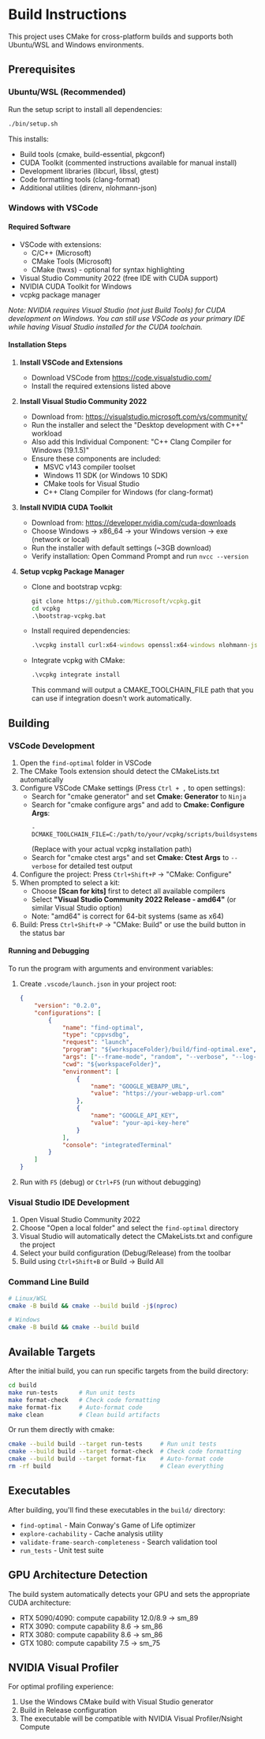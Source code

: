 # Build Instructions

This project uses CMake for cross-platform builds and supports both Ubuntu/WSL and Windows environments.

## Prerequisites

### Ubuntu/WSL (Recommended)
Run the setup script to install all dependencies:
```bash
./bin/setup.sh
```

This installs:
- Build tools (cmake, build-essential, pkgconf)
- CUDA Toolkit (commented instructions available for manual install)
- Development libraries (libcurl, libssl, gtest)
- Code formatting tools (clang-format)
- Additional utilities (direnv, nlohmann-json)

### Windows with VSCode

#### Required Software
- VSCode with extensions:
  - C/C++ (Microsoft)
  - CMake Tools (Microsoft)
  - CMake (twxs) - optional for syntax highlighting
- Visual Studio Community 2022 (free IDE with CUDA support)
- NVIDIA CUDA Toolkit for Windows
- vcpkg package manager

*Note: NVIDIA requires Visual Studio (not just Build Tools) for CUDA development on Windows. You can still use VSCode as your primary IDE while having Visual Studio installed for the CUDA toolchain.*

#### Installation Steps

1. **Install VSCode and Extensions**
   - Download VSCode from https://code.visualstudio.com/
   - Install the required extensions listed above

2. **Install Visual Studio Community 2022**
   - Download from: https://visualstudio.microsoft.com/vs/community/
   - Run the installer and select the "Desktop development with C++" workload
   - Also add this Individual Component: "C++ Clang Compiler for Windows (19.1.5)"
   - Ensure these components are included:
     - MSVC v143 compiler toolset
     - Windows 11 SDK (or Windows 10 SDK)
     - CMake tools for Visual Studio
     - C++ Clang Compiler for Windows (for clang-format)

3. **Install NVIDIA CUDA Toolkit**
   - Download from: https://developer.nvidia.com/cuda-downloads
   - Choose Windows → x86_64 → your Windows version → exe (network or local)
   - Run the installer with default settings (~3GB download)
   - Verify installation: Open Command Prompt and run `nvcc --version`

4. **Setup vcpkg Package Manager**
   - Clone and bootstrap vcpkg:
     ```cmd
     git clone https://github.com/Microsoft/vcpkg.git
     cd vcpkg
     .\bootstrap-vcpkg.bat
     ```

   - Install required dependencies:
     ```cmd
     .\vcpkg install curl:x64-windows openssl:x64-windows nlohmann-json:x64-windows gtest:x64-windows
     ```

   - Integrate vcpkg with CMake:
     ```cmd
     .\vcpkg integrate install
     ```
     This command will output a CMAKE_TOOLCHAIN_FILE path that you can use if integration doesn't work automatically.

## Building

### VSCode Development
1. Open the `find-optimal` folder in VSCode
2. The CMake Tools extension should detect the CMakeLists.txt automatically
3. Configure VSCode CMake settings (Press `Ctrl + ,` to open settings):
   - Search for "cmake generator" and set **Cmake: Generator** to `Ninja`
   - Search for "cmake configure args" and add to **Cmake: Configure Args**:
     ```
     -DCMAKE_TOOLCHAIN_FILE=C:/path/to/your/vcpkg/scripts/buildsystems/vcpkg.cmake
     ```
     (Replace with your actual vcpkg installation path)
   - Search for "cmake ctest args" and set **Cmake: Ctest Args** to `--verbose` for detailed test output
4. Configure the project: Press `Ctrl+Shift+P` → "CMake: Configure"
5. When prompted to select a kit:
   - Choose **[Scan for kits]** first to detect all available compilers
   - Select **"Visual Studio Community 2022 Release - amd64"** (or similar Visual Studio option)
   - Note: "amd64" is correct for 64-bit systems (same as x64)
6. Build: Press `Ctrl+Shift+P` → "CMake: Build" or use the build button in the status bar

#### Running and Debugging
To run the program with arguments and environment variables:

1. Create `.vscode/launch.json` in your project root:
   ```json
   {
       "version": "0.2.0",
       "configurations": [
           {
               "name": "find-optimal",
               "type": "cppvsdbg",
               "request": "launch",
               "program": "${workspaceFolder}/build/find-optimal.exe",
               "args": ["--frame-mode", "random", "--verbose", "--log-file", "${workspaceFolder}/path/to/logfile.log"],
               "cwd": "${workspaceFolder}",
               "environment": [
                   {
                       "name": "GOOGLE_WEBAPP_URL",
                       "value": "https://your-webapp-url.com"
                   },
                   {
                       "name": "GOOGLE_API_KEY",
                       "value": "your-api-key-here"
                   }
               ],
               "console": "integratedTerminal"
           }
       ]
   }
   ```

2. Run with `F5` (debug) or `Ctrl+F5` (run without debugging)

### Visual Studio IDE Development
1. Open Visual Studio Community 2022
2. Choose "Open a local folder" and select the `find-optimal` directory
3. Visual Studio will automatically detect the CMakeLists.txt and configure the project
4. Select your build configuration (Debug/Release) from the toolbar
5. Build using `Ctrl+Shift+B` or Build → Build All

### Command Line Build
```bash
# Linux/WSL
cmake -B build && cmake --build build -j$(nproc)

# Windows
cmake -B build && cmake --build build
```

## Available Targets

After the initial build, you can run specific targets from the build directory:
```bash
cd build
make run-tests      # Run unit tests
make format-check   # Check code formatting
make format-fix     # Auto-format code
make clean          # Clean build artifacts
```

Or run them directly with cmake:
```bash
cmake --build build --target run-tests     # Run unit tests
cmake --build build --target format-check  # Check code formatting
cmake --build build --target format-fix    # Auto-format code
rm -rf build                               # Clean everything
```

## Executables

After building, you'll find these executables in the `build/` directory:
- `find-optimal` - Main Conway's Game of Life optimizer
- `explore-cachability` - Cache analysis utility
- `validate-frame-search-completeness` - Search validation tool
- `run_tests` - Unit test suite

## GPU Architecture Detection

The build system automatically detects your GPU and sets the appropriate CUDA architecture:
- RTX 5090/4090: compute capability 12.0/8.9 → sm_89
- RTX 3090: compute capability 8.6 → sm_86
- RTX 3080: compute capability 8.6 → sm_86
- GTX 1080: compute capability 7.5 → sm_75

## NVIDIA Visual Profiler

For optimal profiling experience:
1. Use the Windows CMake build with Visual Studio generator
2. Build in Release configuration
3. The executable will be compatible with NVIDIA Visual Profiler/Nsight Compute